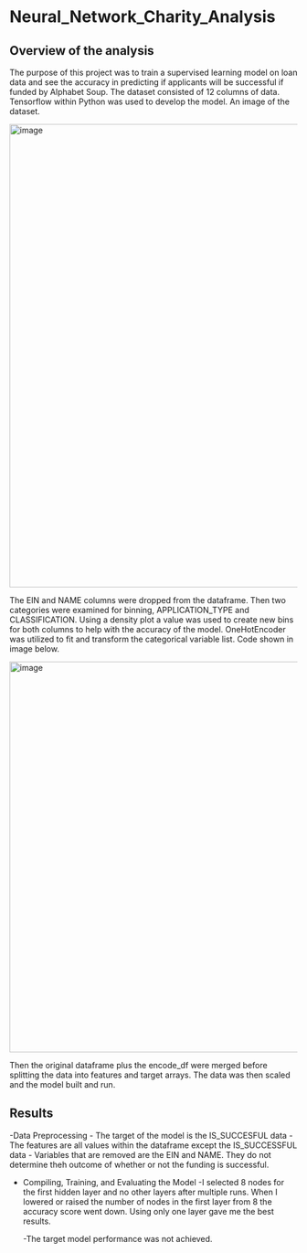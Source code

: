 # Neural_Network_Charity_Analysis

## Overview of the analysis

The purpose of this project was to train a supervised learning model on loan data and see the accuracy in predicting if applicants will be successful if funded by Alphabet Soup.
The dataset consisted of 12 columns of data.  Tensorflow within Python was used to develop the model.  An image of the dataset.

<img width="811" alt="image" src="https://user-images.githubusercontent.com/85581208/157491951-b40c781c-a29e-427a-b4a7-09b264516bf5.png">

The EIN and NAME columns were dropped from the dataframe.  Then two categories were examined for binning, APPLICATION_TYPE and CLASSIFICATION.  Using a density plot a value was used to create new bins for both columns to help with the accuracy of the model.  OneHotEncoder was utilized to fit and transform the categorical variable list.  Code shown in image below.

<img width="684" alt="image" src="https://user-images.githubusercontent.com/85581208/157494247-9748b30d-c9bb-4889-8c02-6b1e071de3c2.png">

Then the original dataframe plus the encode_df were merged before splitting the data into features and target arrays.  The data was then scaled and the model built and run.



## Results
  
  -Data Preprocessing
    -  The target of the model is the IS_SUCCESFUL data
    -  The features are all values within the dataframe except the IS_SUCCESSFUL data
    -   Variables that are removed are the EIN and NAME.  They do not determine theh outcome of whether or not the funding is successful.
   
  - Compiling, Training, and Evaluating the Model
    -I selected 8 nodes for the first hidden layer and no other layers after multiple runs.  When I lowered or raised the number of nodes in the first layer from 8 the accuracy      score went down.  Using only one layer gave me the best results.
    
    -The target model performance was not achieved.
    



